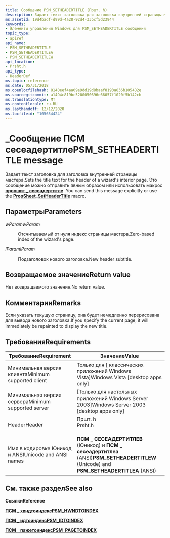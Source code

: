 ```yaml
---
title: Сообщение PSM_SETHEADERTITLE (Пршт. h)
description: Задает текст заголовка для заголовка внутренней страницы мастера. Это сообщение можно отправить явным образом или использовать макрос Пропшит \_ сесеадертитле.
ms.assetid: 19d4badf-d99d-4a28-92d4-33bcf5d23944
keywords:
- Элементы управления Windows для PSM_SETHEADERTITLE сообщений
topic_type:
- apiref
api_name:
- PSM_SETHEADERTITLE
- PSM_SETHEADERTITLEA
- PSM_SETHEADERTITLEW
api_location:
- Prsht.h
api_type:
- HeaderDef
ms.topic: reference
ms.date: 05/31/2018
ms.openlocfilehash: 8140eef4aa09e9dd19d8baaf8193a836b105482e
ms.sourcegitcommit: a1494c819bc5200050696e66057f1020f5b142cb
ms.translationtype: MT
ms.contentlocale: ru-RU
ms.lasthandoff: 12/12/2020
ms.locfileid: "105654424"
---
```

# <a name="psm_setheadertitle-message"></a><span data-ttu-id="226b3-105">\_Сообщение ПСМ сесеадертитле</span><span class="sxs-lookup"><span data-stu-id="226b3-105">PSM\_SETHEADERTITLE message</span></span>

<span data-ttu-id="226b3-106">Задает текст заголовка для заголовка внутренней страницы мастера.</span><span class="sxs-lookup"><span data-stu-id="226b3-106">Sets the title text for the header of a wizard's interior page.</span></span> <span data-ttu-id="226b3-107">Это сообщение можно отправить явным образом или использовать макрос [**пропшит \_ сесеадертитле**](/windows/desktop/api/Prsht/nf-prsht-propsheet_setheadertitle) .</span><span class="sxs-lookup"><span data-stu-id="226b3-107">You can send this message explicitly or use the [**PropSheet\_SetHeaderTitle**](/windows/desktop/api/Prsht/nf-prsht-propsheet_setheadertitle) macro.</span></span>

## <a name="parameters"></a><span data-ttu-id="226b3-108">Параметры</span><span class="sxs-lookup"><span data-stu-id="226b3-108">Parameters</span></span>

<dl> <dt>

<span data-ttu-id="226b3-109">*wParam*</span><span class="sxs-lookup"><span data-stu-id="226b3-109">*wParam*</span></span> 
</dt> <dd>

<span data-ttu-id="226b3-110">Отсчитываемый от нуля индекс страницы мастера.</span><span class="sxs-lookup"><span data-stu-id="226b3-110">Zero-based index of the wizard's page.</span></span>

</dd> <dt>

<span data-ttu-id="226b3-111">*lParam*</span><span class="sxs-lookup"><span data-stu-id="226b3-111">*lParam*</span></span> 
</dt> <dd>

<span data-ttu-id="226b3-112">Подзаголовок нового заголовка.</span><span class="sxs-lookup"><span data-stu-id="226b3-112">New header subtitle.</span></span>

</dd> </dl>

## <a name="return-value"></a><span data-ttu-id="226b3-113">Возвращаемое значение</span><span class="sxs-lookup"><span data-stu-id="226b3-113">Return value</span></span>

<span data-ttu-id="226b3-114">Нет возвращаемого значения.</span><span class="sxs-lookup"><span data-stu-id="226b3-114">No return value.</span></span>

## <a name="remarks"></a><span data-ttu-id="226b3-115">Комментарии</span><span class="sxs-lookup"><span data-stu-id="226b3-115">Remarks</span></span>

<span data-ttu-id="226b3-116">Если указать текущую страницу, она будет немедленно перерисована для вывода нового заголовка.</span><span class="sxs-lookup"><span data-stu-id="226b3-116">If you specify the current page, it will immediately be repainted to display the new title.</span></span>

## <a name="requirements"></a><span data-ttu-id="226b3-117">Требования</span><span class="sxs-lookup"><span data-stu-id="226b3-117">Requirements</span></span>



| <span data-ttu-id="226b3-118">Требование</span><span class="sxs-lookup"><span data-stu-id="226b3-118">Requirement</span></span> | <span data-ttu-id="226b3-119">Значение</span><span class="sxs-lookup"><span data-stu-id="226b3-119">Value</span></span> |
|-------------------------------------|------------------------------------------------------------------------------------|
| <span data-ttu-id="226b3-120">Минимальная версия клиента</span><span class="sxs-lookup"><span data-stu-id="226b3-120">Minimum supported client</span></span><br/> | <span data-ttu-id="226b3-121">Только для \[ классических приложений Windows Vista\]</span><span class="sxs-lookup"><span data-stu-id="226b3-121">Windows Vista \[desktop apps only\]</span></span><br/>                                     |
| <span data-ttu-id="226b3-122">Минимальная версия сервера</span><span class="sxs-lookup"><span data-stu-id="226b3-122">Minimum supported server</span></span><br/> | <span data-ttu-id="226b3-123">\[Только для настольных приложений Windows Server 2003\]</span><span class="sxs-lookup"><span data-stu-id="226b3-123">Windows Server 2003 \[desktop apps only\]</span></span><br/>                               |
| <span data-ttu-id="226b3-124">Header</span><span class="sxs-lookup"><span data-stu-id="226b3-124">Header</span></span><br/>                   | <dl> <span data-ttu-id="226b3-125"><dt>Пршт. h</dt></span><span class="sxs-lookup"><span data-stu-id="226b3-125"><dt>Prsht.h</dt></span></span> </dl> |
| <span data-ttu-id="226b3-126">Имя в кодировке Юникод и ANSI</span><span class="sxs-lookup"><span data-stu-id="226b3-126">Unicode and ANSI names</span></span><br/>   | <span data-ttu-id="226b3-127">**ПСМ \_ СЕСЕАДЕРТИТЛЕВ** (Юникод) и **ПСМ \_ сесеадертитлеа** (ANSI)</span><span class="sxs-lookup"><span data-stu-id="226b3-127">**PSM\_SETHEADERTITLEW** (Unicode) and **PSM\_SETHEADERTITLEA** (ANSI)</span></span><br/>  |



## <a name="see-also"></a><span data-ttu-id="226b3-128">См. также раздел</span><span class="sxs-lookup"><span data-stu-id="226b3-128">See also</span></span>

<dl> <dt>

<span data-ttu-id="226b3-129">**Ссылки**</span><span class="sxs-lookup"><span data-stu-id="226b3-129">**Reference**</span></span>
</dt> <dt>

[<span data-ttu-id="226b3-130">**ПСМ \_ хвндтоиндекс**</span><span class="sxs-lookup"><span data-stu-id="226b3-130">**PSM\_HWNDTOINDEX**</span></span>](psm-hwndtoindex.md)
</dt> <dt>

[<span data-ttu-id="226b3-131">**ПСМ \_ идтоиндекс**</span><span class="sxs-lookup"><span data-stu-id="226b3-131">**PSM\_IDTOINDEX**</span></span>](psm-idtoindex.md)
</dt> <dt>

[<span data-ttu-id="226b3-132">**ПСМ \_ пажетоиндекс**</span><span class="sxs-lookup"><span data-stu-id="226b3-132">**PSM\_PAGETOINDEX**</span></span>](psm-pagetoindex.md)
</dt> </dl>

 

 





